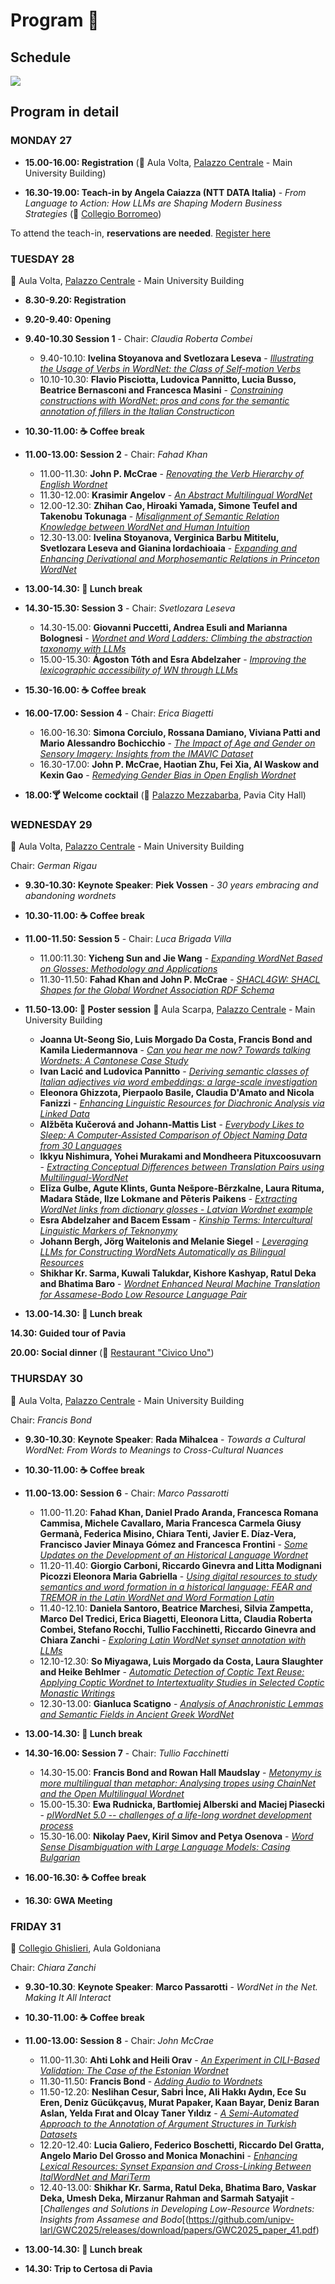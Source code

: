# Program 📆

## Schedule
<img src="schedule.jpg">

## Program in detail

### MONDAY 27

- **15.00-16.00: Registration** (📍 Aula Volta, [Palazzo Centrale](https://maps.app.goo.gl/uDcBzWps2nrdF3qP8?g_st=com.google.maps.preview.copy) - Main University Building)

- **16.30-19.00: Teach-in by Angela Caiazza (NTT DATA Italia)** - *From Language to Action: How LLMs are Shaping Modern Business Strategies* (📍 [Collegio Borromeo](https://maps.google.com?q=Collegio%20Borromeo,%20Piazza%20del%20Collegio%20Borromeo,%209,%2027100%20Pavia%20PV&ftid=0x47872640a51fd051:0x1f667bf3d67b1269&entry=gps&lucs=,94246480,94242598,94224825,94227247,94227248,47071704,47069508,94218641,94228354,94233079,94203019,47084304,94208458,94208447&g_st=com.google.maps.preview.copy))

To attend the teach-in, **reservations are needed**. [Register here](https://www.eventbrite.it/e/biglietti-global-wordnet-conference-gwc2025-1116337227699)

### TUESDAY 28 
📍 Aula Volta, [Palazzo Centrale](https://maps.app.goo.gl/uDcBzWps2nrdF3qP8?g_st=com.google.maps.preview.copy) - Main University Building

- **8.30-9.20: Registration** 
- **9.20-9.40: Opening**
- **9.40-10.30 Session 1** - Chair: *Claudia Roberta Combei*
  - 9.40-10.10: **Ivelina Stoyanova and Svetlozara Leseva** - [*Illustrating the Usage of Verbs in WordNet: the Class of Self-motion Verbs*](https://github.com/unipv-larl/GWC2025/releases/download/papers/GWC2025_paper_22.pdf)
  - 10.10-10.30: **Flavio Pisciotta, Ludovica Pannitto, Lucia Busso, Beatrice Bernasconi and Francesca Masini** - [*Constraining constructions with WordNet: pros and cons for the semantic annotation of fillers in the Italian Constructicon*](https://github.com/unipv-larl/GWC2025/releases/download/papers/GWC2025_paper_33.pdf)

- **10.30-11.00: ☕️ Coffee break**

- **11.00-13.00: Session 2** - Chair: *Fahad Khan*
  - 11.00-11.30: **John P. McCrae** - [*Renovating the Verb Hierarchy of English Wordnet*](https://github.com/unipv-larl/GWC2025/releases/download/papers/GWC2025_paper_1.pdf) 
  - 11.30-12.00: **Krasimir Angelov** - [*An Abstract Multilingual WordNet*](https://github.com/unipv-larl/GWC2025/releases/download/papers/GWC2025_paper_2.pdf) 
  - 12.00-12.30: **Zhihan Cao, Hiroaki Yamada, Simone Teufel and Takenobu Tokunaga** - [*Misalignment of Semantic Relation Knowledge between WordNet and Human Intuition*](https://github.com/unipv-larl/GWC2025/releases/download/papers/GWC2025_paper_5.pdf)
  - 12.30-13.00: **Ivelina Stoyanova, Verginica Barbu Mititelu, Svetlozara Leseva and Gianina Iordachioaia** - [*Expanding and Enhancing Derivational and Morphosemantic Relations in Princeton WordNet*](https://github.com/unipv-larl/GWC2025/releases/download/papers/GWC2025_paper_13.pdf)

- **13.00-14.30: 🍱 Lunch break**

- **14.30-15.30: Session 3** - Chair: *Svetlozara Leseva*
  - 14.30-15.00: **Giovanni Puccetti, Andrea Esuli and Marianna Bolognesi** - [*Wordnet and Word Ladders: Climbing the abstraction taxonomy with LLMs*](https://github.com/unipv-larl/GWC2025/releases/download/papers/GWC2025_paper_18.pdf)
  - 15.00-15.30: **Ágoston Tóth and Esra Abdelzaher** - [*Improving the lexicographic accessibility of WN through LLMs*](https://github.com/unipv-larl/GWC2025/releases/download/papers/GWC2025_paper_20.pdf)

- **15.30-16.00: ☕️ Coffee break**

- **16.00-17.00: Session 4** - Chair: *Erica Biagetti*
  - 16.00-16.30: **Simona Corciulo, Rossana Damiano, Viviana Patti and Mario Alessandro Bochicchio** - [*The Impact of Age and Gender on Sensory Imagery: Insights from the IMAVIC Dataset*](https://github.com/unipv-larl/GWC2025/releases/download/papers/GWC2025_paper_16.pdf)
  - 16.30-17.00: **John P. McCrae, Haotian Zhu, Fei Xia, Al Waskow and Kexin Gao** - [*Remedying Gender Bias in Open English Wordnet*](https://github.com/unipv-larl/GWC2025/releases/download/papers/GWC2025_paper_17.pdf)

- **18.00:🍸 Welcome cocktail**	(📍 [Palazzo Mezzabarba](https://maps.app.goo.gl/2EHCAgLPzhbU89fn6?g_st=com.google.maps.preview.copy), Pavia City Hall)

### WEDNESDAY 29
📍 Aula Volta, [Palazzo Centrale](https://maps.app.goo.gl/uDcBzWps2nrdF3qP8?g_st=com.google.maps.preview.copy) - Main University Building

Chair: *German Rigau*
- **9.30-10.30: Keynote Speaker**: **Piek Vossen** - *30 years embracing and abandoning wordnets* 

- **10.30-11.00: ☕️ Coffee break**	

- **11.00-11.50: Session 5** - Chair: *Luca Brigada Villa*
  - 11.00:11.30: **Yicheng Sun and Jie Wang** - [*Expanding WordNet Based on Glosses: Methodology and Applications*](https://github.com/unipv-larl/GWC2025/releases/download/papers/GWC2025_paper_6.pdf)
  - 11.30-11.50: **Fahad Khan and John P. McCrae** - [*SHACL4GW: SHACL Shapes for the Global Wordnet Association RDF Schema*](https://github.com/unipv-larl/GWC2025/releases/download/papers/GWC2025_paper_9.pdf)

- **11.50-13.00: 📰 Poster session**
📍 Aula Scarpa, [Palazzo Centrale](https://maps.app.goo.gl/uDcBzWps2nrdF3qP8?g_st=com.google.maps.preview.copy) - Main University Building
  - **Joanna Ut-Seong Sio, Luis Morgado Da Costa, Francis Bond and Kamila Liedermannova** - [_Can you hear me now? Towards talking Wordnets: A Cantonese Case Study_](https://github.com/unipv-larl/GWC2025/releases/download/papers/GWC2025_paper_37.pdf)
  - **Ivan Lacić and Ludovica Pannitto** - [_Deriving semantic classes of Italian adjectives via word embeddings: a large-scale investigation_](https://github.com/unipv-larl/GWC2025/releases/download/papers/GWC2025_paper_12.pdf)
  - **Eleonora Ghizzota, Pierpaolo Basile, Claudia D'Amato and Nicola Fanizzi** - [_Enhancing Linguistic Resources for Diachronic Analysis via Linked Data_](https://github.com/unipv-larl/GWC2025/releases/download/papers/GWC2025_paper_14.pdf)
  - **Alžběta Kučerová and Johann-Mattis List** - [_Everybody Likes to Sleep: A Computer-Assisted Comparison of Object Naming Data from 30 Languages_](https://github.com/unipv-larl/GWC2025/releases/download/papers/GWC2025_paper_24.pdf)
  - **Ikkyu Nishimura, Yohei Murakami and Mondheera Pituxcoosuvarn** - [_Extracting Conceptual Differences between Translation Pairs using Multilingual-WordNet_](https://github.com/unipv-larl/GWC2025/releases/download/papers/GWC2025_paper_7.pdf)
  - **Elīza Gulbe, Agute Klints, Gunta Nešpore-Bērzkalne, Laura Rituma, Madara Stāde, Ilze Lokmane and Pēteris Paikens** - [_Extracting WordNet links from dictionary glosses - Latvian Wordnet example_](https://github.com/unipv-larl/GWC2025/releases/download/papers/GWC2025_paper_19.pdf)
  - **Esra Abdelzaher and Bacem Essam** - [_Kinship Terms: Intercultural Linguistic Markers of Teknonymy_](https://github.com/unipv-larl/GWC2025/releases/download/papers/GWC2025_paper_25.pdf)
  - **Johann Bergh, Jörg Waitelonis and Melanie Siegel** - [_Leveraging LLMs for Constructing WordNets Automatically as Bilingual Resources_](https://github.com/unipv-larl/GWC2025/releases/download/papers/GWC2025_paper_15.pdf)
  - **Shikhar Kr. Sarma, Kuwali Talukdar, Kishore Kashyap, Ratul Deka and Bhatima Baro** - [_Wordnet Enhanced Neural Machine Translation for Assamese-Bodo Low Resource Language Pair_](https://github.com/unipv-larl/GWC2025/releases/download/papers/GWC2025_paper_34.pdf)

- **13.00-14.30: 🍱 Lunch break**
		
**14.30: Guided tour of Pavia**	

**20.00: Social dinner** (📍 [Restaurant "Civico Uno"](https://maps.app.goo.gl/PEaoNd3kXLWmhdAQ6?g_st=com.google.maps.preview.copy))

### THURSDAY 30
📍 Aula Volta, [Palazzo Centrale](https://maps.app.goo.gl/uDcBzWps2nrdF3qP8?g_st=com.google.maps.preview.copy) - Main University Building

Chair: *Francis Bond*
- **9.30-10.30**: **Keynote Speaker**: **Rada Mihalcea** - *Towards a Cultural WordNet: From Words to Meanings to Cross-Cultural Nuances*

- **10.30-11.00: ☕️ Coffee break**	

- **11.00-13.00: Session 6** - Chair: *Marco Passarotti*
  - 11.00-11.20: **Fahad Khan, Daniel Prado Aranda, Francesca Romana Cammisa, Michele Cavallaro, Maria Francesca Carmela Giusy Germanà, Federica Misino, Chiara Tenti, Javier E. Díaz-Vera, Francisco Javier Minaya Gómez and Francesca Frontini** - [*Some Updates on the Development of an Historical Language Wordnet*](https://github.com/unipv-larl/GWC2025/releases/download/papers/GWC2025_paper_8.pdf)
  - 11.20-11.40: **Giorgio Carboni, Riccardo Ginevra and Litta Modignani Picozzi Eleonora Maria Gabriella** - [*Using digital resources to study semantics and word formation in a historical language:  FEAR and TREMOR in the Latin WordNet and Word Formation Latin*](https://github.com/unipv-larl/GWC2025/releases/download/papers/GWC2025_paper_40.pdf)
  - 11.40-12.10: **Daniela Santoro, Beatrice Marchesi, Silvia Zampetta, Marco Del Tredici, Erica Biagetti, Eleonora Litta, Claudia Roberta Combei, Stefano Rocchi, Tullio Facchinetti, Riccardo Ginevra and Chiara Zanchi** - [*Exploring Latin WordNet synset annotation with LLMs*](https://github.com/unipv-larl/GWC2025/releases/download/papers/GWC2025_paper_32.pdf)
  - 12.10-12.30: **So Miyagawa, Luis Morgado da Costa, Laura Slaughter and Heike Behlmer** - [*Automatic Detection of Coptic Text Reuse: Applying Coptic Wordnet to Intertextuality Studies in Selected Coptic Monastic Writings*](https://github.com/unipv-larl/GWC2025/releases/download/papers/GWC2025_paper_29.pdf)
  - 12.30-13.00: **Gianluca Scatigno** - [*Analysis of Anachronistic Lemmas and Semantic Fields in Ancient Greek WordNet*](https://github.com/unipv-larl/GWC2025/releases/download/papers/GWC2025_paper_3.pdf)

- **13.00-14.30: 🍱 Lunch break**
				
- **14.30-16.00: Session 7** - Chair: *Tullio Facchinetti*
  - 14.30-15.00: **Francis Bond and Rowan Hall Maudslay** - [*Metonymy is more multilingual than metaphor: Analysing tropes using ChainNet and the Open Multilingual Wordnet*](https://github.com/unipv-larl/GWC2025/releases/download/papers/GWC2025_paper_36.pdf)
  - 15.00-15.30: **Ewa Rudnicka, Bartłomiej Alberski and Maciej Piasecki** - [*plWordNet 5.0 -- challenges of a life-long wordnet development process*](https://github.com/unipv-larl/GWC2025/releases/download/papers/GWC2025_paper_26.pdf)
  - 15.30-16.00: **Nikolay Paev, Kiril Simov and Petya Osenova** - [*Word Sense Disambiguation with Large Language Models: Casing Bulgarian*](https://github.com/unipv-larl/GWC2025/releases/download/papers/GWC2025_paper_27.pdf)

- **16.00-16.30: ☕️ Coffee break**

- **16.30: GWA Meeting**	

### FRIDAY 31
📍 [Collegio Ghislieri](https://maps.app.goo.gl/9mVLgXbCFfK5Q52S6?g_st=com.google.maps.preview.copy), Aula Goldoniana

Chair: *Chiara Zanchi*
- **9.30-10.30**: **Keynote Speaker**: **Marco Passarotti** - *WordNet in the Net. Making It All Interact*

- **10.30-11.00: ☕️ Coffee break**	

- **11.00-13.00: Session 8** - Chair: *John McCrae*
  - 11.00-11.30: **Ahti Lohk and Heili Orav** - [*An Experiment in CILI-Based Validation: The Case of the Estonian Wordnet*](https://github.com/unipv-larl/GWC2025/releases/download/papers/GWC2025_paper_21.pdf)
  - 11.30-11.50: **Francis Bond** - [*Adding Audio to Wordnets*](https://github.com/unipv-larl/GWC2025/releases/download/papers/GWC2025_paper_38.pdf)
  - 11.50-12.20: **Neslihan Cesur, Sabri İnce, Ali Hakkı Aydın, Ece Su Eren, Deniz Gücükçavuş, Murat Papaker, Kaan Bayar, Deniz Baran Aslan, Yelda Fırat and Olcay Taner Yıldız** - [*A Semi-Automated Approach to the Annotation of Argument Structures in Turkish Datasets*](https://github.com/unipv-larl/GWC2025/releases/download/papers/GWC2025_paper_30.pdf)
  - 12.20-12.40: **Lucia Galiero, Federico Boschetti, Riccardo Del Gratta, Angelo Mario Del Grosso and Monica Monachini** - [*Enhancing Lexical Resources: Synset Expansion and Cross-Linking Between ItalWordNet and MariTerm*](https://github.com/unipv-larl/GWC2025/releases/download/papers/GWC2025_paper_11.pdf)
  - 12.40-13.00: **Shikhar Kr. Sarma, Ratul Deka, Bhatima Baro, Vaskar Deka, Umesh Deka, Mirzanur Rahman and Sarmah Satyajit** - [*Challenges and Solutions in Developing Low-Resource Wordnets: Insights from Assamese and Bodo*[(https://github.com/unipv-larl/GWC2025/releases/download/papers/GWC2025_paper_41.pdf)

- **13.00-14.30: 🍱 Lunch break**	
		
- **14.30: Trip to Certosa di Pavia**
